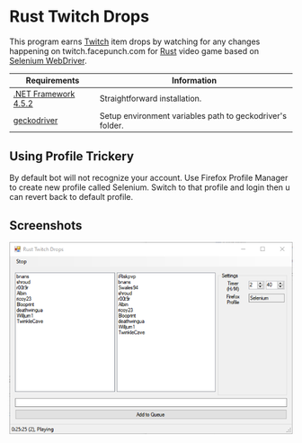 # Rust Twitch Drops
This program earns [Twitch](https://twitch.tv/) item drops by watching for any changes happening on twitch.facepunch.com for [Rust](https://store.steampowered.com/app/252490/Rust/) video game based on [Selenium WebDriver](https://selenium.dev/).

| Requirements | Information |
| ------------ | ----------- |
| [.NET Framework 4.5.2](https://microsoft.com/en-us/download/details.aspx?id=42642) | Straightforward installation. |
| [geckodriver](https://github.com/mozilla/geckodriver/releases) | Setup environment variables path to geckodriver's folder. |

Using Profile Trickery
---
By default bot will not recognize your account. 
Use Firefox Profile Manager to create new profile called Selenium.
Switch to that profile and login then u can revert back to default profile.

Screenshots
---
![](images/proof-1.png)
